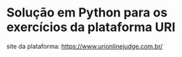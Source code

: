 # Solução em Python para os exercícios da plataforma URI

site da plataforma: https://www.urionlinejudge.com.br/

